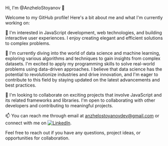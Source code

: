 
Hi, I'm @AnzheloStoyanov 👋

Welcome to my GitHub profile! Here's a bit about me and what I'm currently working on:

👀 I'm interested in JavaScript development, web technologies, and building interactive user experiences. I enjoy creating elegant and efficient solutions to complex problems.

🌱 I'm currently diving into the world of data science and machine learning, exploring various algorithms and techniques to gain insights from complex datasets. I'm excited to apply my programming skills to solve real-world problems using data-driven approaches. I believe that data science has the potential to revolutionize industries and drive innovation, and I'm eager to contribute to this field by staying updated on the latest advancements and best practices.

💞️ I'm looking to collaborate on exciting projects that involve JavaScript and its related frameworks and libraries. I'm open to collaborating with other developers and contributing to meaningful projects.

📫 You can reach me through email at anzhelostoyanovdev@gmail.com or connect with me on [![LinkedIn](https://img.shields.io/badge/-LinkedIn-blue?style=flat-square&logo=Linkedin&logoColor=white&link=YOUR_LINKEDIN_URL)](https://www.linkedin.com/in/anzhelo-stoyanov/).

Feel free to reach out if you have any questions, project ideas, or opportunities for collaboration.
